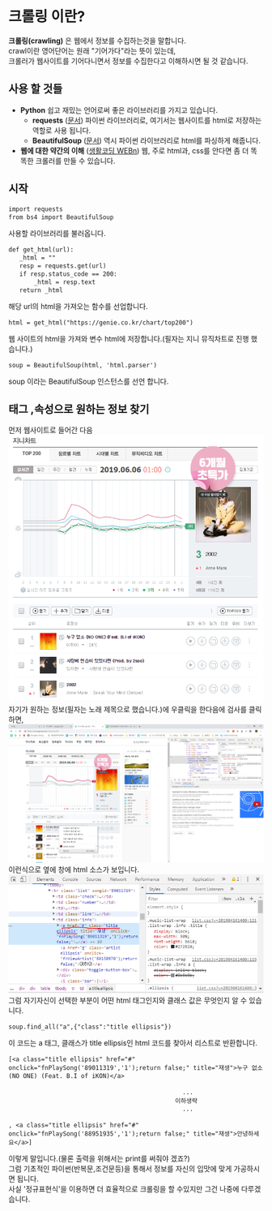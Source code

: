 # 크롤링 이란?
**크롤링(crawling)** 은 웹에서 정보를 수집하는것을 말합니다.  
crawl이란 영어단어는 원래 "기어가다"라는 뜻이 있는데,     
크롤러가 웹사이트를 기어다니면서 정보를 수집한다고 이해하시면 될 것 같습니다.
##  사용 할 것들
- **Python** 쉽고 재밌는 언어로써 좋은 라이브러리를 가지고 있습니다.  
  - **requests** ([문서](https://2.python-requests.org/en/master/api/)) 파이썬 라이브러리로, 여기서는 웹사이트를 html로 저장하는 역할로 사용 됩니다.  
  - **BeautifulSoup** ([문서](https://beautiful-soup-4.readthedocs.io/en/latest/)) 역시 파이썬 라이브러리로 html를 파싱하게 해줍니다.  
- **웹에 대한 약간의 이해** ([생활코딩 WEBn](https://opentutorials.org/course/3083)) 웹, 주로 html과, css를 안다면 좀 더 똑똑한 크롤러를 만들 수 있습니다.  
## 시작
```
import requests
from bs4 import BeautifulSoup
```
사용할 라이브러리를 불러옵니다.
```
def get_html(url):
   _html = ""
   resp = requests.get(url)
   if resp.status_code == 200:
       _html = resp.text
   return _html
```
해당 url의 html을 가져오는 함수를 선업합니다.  
```
html = get_html("https://genie.co.kr/chart/top200")

```

웹 사이트의 html을 가져와 변수 html에 저장합니다.(필자는 지니 뮤직차트로 진행 했습니다.)  
```
soup = BeautifulSoup(html, 'html.parser')
```
soup 이라는 BeautifulSoup 인스턴스를 선언 합니다.
## 태그 ,속성으로 원하는 정보 찾기  
먼저 웹사이트로 들어간 다음  
![img1](./example_img/img1.png)  
자기가 원하는 정보(필자는 노래 제목으로 했습니다.)에 우클릭을 한다음에 검사를 클릭하면,  
![img2](./example_img/img2.png)
이런식으로 옆에 창에 html 소스가 보입니다.  
![img3](./example_img/img3.png)
그럼 자기자신이 선택한 부분이 어떤 html 태그인지와 클래스 값은 무엇인지 알 수 있습니다.  

```
soup.find_all("a",{"class":"title ellipsis"})

```
이 코드는 a 태그, 클래스가 title ellipsis인 html 코드를 찾아서 리스트로 반환합니다.  
```
[<a class="title ellipsis" href="#" onclick="fnPlaySong('89011319','1');return false;" title="재생">누구 없소 (NO ONE) (Feat. B.I of iKON)</a>

                                                ...
                                              이하생략
                                                ...

, <a class="title ellipsis" href="#" onclick="fnPlaySong('88951935','1');return false;" title="재생">안녕하세요</a>]                                                

```
이렇게 말입니다.(물론 출력을 위해서는 print를 써줘야 겠죠?)  
그럼 기초적인 파이썬(반복문,조건문등)을 통해서 정보를 자신의 입맛에 맞게 가공하시면 됩니다.  
사실 '정규표현식'을 이용하면 더 효율적으로 크롤링을 할 수있지만 그건 나중에 다루겠습니다. 
